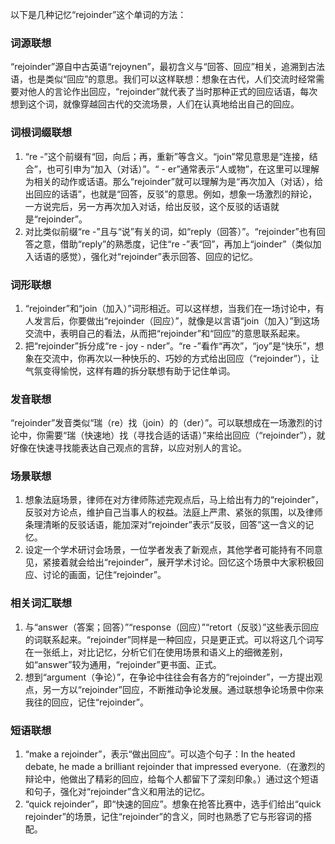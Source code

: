 以下是几种记忆“rejoinder”这个单词的方法：

### 词源联想
“rejoinder”源自中古英语“rejoynen”，最初含义与“回答、回应”相关，追溯到古法语，也是类似“回应”的意思。我们可以这样联想：想象在古代，人们交流时经常需要对他人的言论作出回应，“rejoinder”就代表了当时那种正式的回应话语，每次想到这个词，就像穿越回古代的交流场景，人们在认真地给出自己的回应。

### 词根词缀联想
1. “re -”这个前缀有“回，向后；再，重新”等含义。“join”常见意思是“连接，结合”，也可引申为“加入（对话）”。“ - er”通常表示“人或物”，在这里可以理解为相关的动作或话语。那么“rejoinder”就可以理解为是“再次加入（对话），给出回应的话语”，也就是“回答，反驳”的意思。例如，想象一场激烈的辩论，一方说完后，另一方再次加入对话，给出反驳，这个反驳的话语就是“rejoinder”。
2. 对比类似前缀“re -”且与“说”有关的词，如“reply（回答）”。“rejoinder”也有回答之意，借助“reply”的熟悉度，记住“re -”表“回”，再加上“joinder”（类似加入话语的感觉），强化对“rejoinder”表示回答、回应的记忆。

### 词形联想
1. “rejoinder”和“join（加入）”词形相近。可以这样想，当我们在一场讨论中，有人发言后，你要做出“rejoinder（回应）”，就像是以言语“join（加入）”到这场交流中，表明自己的看法，从而把“rejoinder”和“回应”的意思联系起来。
2. 把“rejoinder”拆分成“re - joy - nder”。“re -”看作“再次”，“joy”是“快乐”，想象在交流中，你再次以一种快乐的、巧妙的方式给出回应（“rejoinder”），让气氛变得愉悦，这样有趣的拆分联想有助于记住单词。

### 发音联想
“rejoinder”发音类似“瑞（re）找（join）的（der）”。可以联想成在一场激烈的讨论中，你需要“瑞（快速地）找（寻找合适的话语）”来给出回应（“rejoinder”），就好像在快速寻找能表达自己观点的言辞，以应对别人的言论。

### 场景联想
1. 想象法庭场景，律师在对方律师陈述完观点后，马上给出有力的“rejoinder”，反驳对方论点，维护自己当事人的权益。法庭上严肃、紧张的氛围，以及律师条理清晰的反驳话语，能加深对“rejoinder”表示“反驳，回答”这一含义的记忆。
2. 设定一个学术研讨会场景，一位学者发表了新观点，其他学者可能持有不同意见，紧接着就会给出“rejoinder”，展开学术讨论。回忆这个场景中大家积极回应、讨论的画面，记住“rejoinder”。

### 相关词汇联想
1. 与“answer（答案；回答）”“response（回应）”“retort（反驳）”这些表示回应的词联系起来。“rejoinder”同样是一种回应，只是更正式。可以将这几个词写在一张纸上，对比记忆，分析它们在使用场景和语义上的细微差别，如“answer”较为通用，“rejoinder”更书面、正式。
2. 想到“argument（争论）”，在争论中往往会有各方的“rejoinder”，一方提出观点，另一方以“rejoinder”回应，不断推动争论发展。通过联想争论场景中你来我往的回应，记住“rejoinder”。

### 短语联想
1. “make a rejoinder”，表示“做出回应”。可以造个句子：In the heated debate, he made a brilliant rejoinder that impressed everyone.（在激烈的辩论中，他做出了精彩的回应，给每个人都留下了深刻印象。）通过这个短语和句子，强化对“rejoinder”含义和用法的记忆。
2. “quick rejoinder”，即“快速的回应”。想象在抢答比赛中，选手们给出“quick rejoinder”的场景，记住“rejoinder”的含义，同时也熟悉了它与形容词的搭配。 
